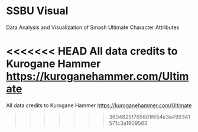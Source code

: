 # SSBU Visual

Data Analysis and Visualization of Smash Ultimate Character Attributes

<<<<<<< HEAD
All data credits to Kurogane Hammer https://kuroganehammer.com/Ultimate
=======
All data credits to Kurogane Hammer https://kuroganehammer.com/Ultimate
>>>>>>> 3604825f765601f654e3a499341571c3a1909563
